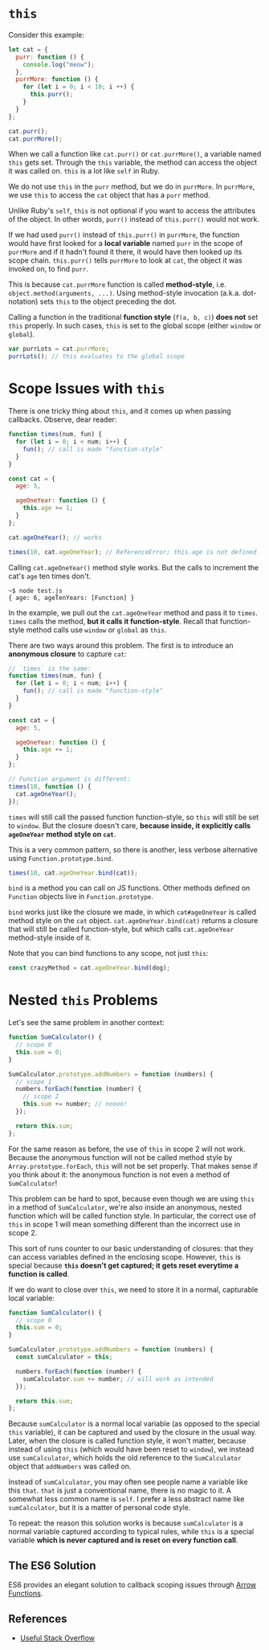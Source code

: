 # `this`

Consider this example:

```javascript
let cat = {
  purr: function () {
    console.log("meow");
  },
  purrMore: function () {
    for (let i = 0; i < 10; i ++) {
      this.purr();
    }
  }
};

cat.purr();
cat.purrMore();
```

When we call a function like `cat.purr()` or `cat.purrMore()`, a variable named `this` gets set. Through the `this` variable, the method can access the object it was called on. `this` is a lot like `self` in Ruby.

We do not use `this` in the `purr` method, but we do in `purrMore`. In `purrMore`, we use `this` to access the `cat` object that has a `purr` method.

Unlike Ruby's `self`, `this` is not optional if you want to access the attributes of the object. In other words, `purr()` instead of `this.purr()` would not work.

If we had used `purr()` instead of `this.purr()` in `purrMore`, the function would have first looked for a **local variable** named `purr` in the scope of `purrMore` and if it hadn't found it there, it would have then looked up its scope chain. `this.purr()` tells `purrMore` to look at `cat`, the object it was invoked on, to find `purr`.

This is because `cat.purrMore` function is called **method-style**, i.e. `object.method(arguments, ...)`. Using method-style invocation (a.k.a. dot-notation) sets `this` to the object preceding the dot.

Calling a function in the traditional **function style** (`f(a, b, c)`) **does not** set `this` properly. In such cases, `this` is set to the global scope (either `window` or `global`).

```js
var purrLots = cat.purrMore;
purrLots(); // this evaluates to the global scope
```

# Scope Issues with `this`

There is one tricky thing about `this`, and it comes up when passing callbacks. Observe, dear reader:

```javascript
function times(num, fun) {
  for (let i = 0; i < num; i++) {
    fun(); // call is made "function-style"
  }
}

const cat = {
  age: 5,

  ageOneYear: function () {
    this.age += 1;
  }
};

cat.ageOneYear(); // works

times(10, cat.ageOneYear); // ReferenceError; this.age is not defined
```

Calling `cat.ageOneYear()` method style works. But the calls to increment the cat's `age` ten times don't.

```
~$ node test.js
{ age: 6, ageTenYears: [Function] }
```

In the example, we pull out the `cat.ageOneYear` method and pass it to `times`. `times` calls the method, **but it calls it
function-style**. Recall that function-style method calls use `window` or `global` as `this`.

There are two ways around this problem. The first is to introduce an **anonymous closure** to capture `cat`:

```javascript
// `times` is the same:
function times(num, fun) {
  for (let i = 0; i < num; i++) {
    fun(); // call is made "function-style"
  }
}

const cat = {
  age: 5,

  ageOneYear: function () {
    this.age += 1;
  }
};

// Function argument is different:
times(10, function () {
  cat.ageOneYear();
});
```

`times` will still call the passed function function-style, so `this` will still be set to `window`. But the closure doesn't care, **because inside, it explicitly calls `ageOneYear` method style on `cat`**.

This is a very common pattern, so there is another, less verbose alternative using `Function.prototype.bind`.

```javascript
times(10, cat.ageOneYear.bind(cat));
```

`bind` is a method you can call on JS functions. Other methods defined on `Function` objects live in `Function.prototype`.

`bind` works just like the closure we made, in which `cat#ageOneYear` is called method style on the `cat`
object. `cat.ageOneYear.bind(cat)` returns a closure that will still be called function-style, but which calls `cat.ageOneYear` method-style inside of it.

Note that you can bind functions to any scope, not just `this`:

```javascript
const crazyMethod = cat.ageOneYear.bind(dog);
```

# Nested `this` Problems

Let's see the same problem in another context:

```javascript
function SumCalculator() {
  // scope 0
  this.sum = 0;
}

SumCalculator.prototype.addNumbers = function (numbers) {
  // scope 1
  numbers.forEach(function (number) {
    // scope 2
    this.sum += number; // noooo!
  });

  return this.sum;
};
```

For the same reason as before, the use of `this` in scope 2 will not
work. Because the anonymous function will not be called method style
by `Array.prototype.forEach`, `this` will not be set properly. That makes sense if you think about it: the anonymous function is not even a method of `SumCalculator`!

This problem can be hard to spot, because even though we are using
`this` in a method of `SumCalculator`, we're also inside an anonymous,
nested function which will be called function style. In particular, the correct use of `this` in scope 1 will mean something different than the incorrect use in scope 2.

This sort of runs counter to our basic understanding of closures: that they can access variables defined in the enclosing scope. However, `this` is special because **`this` doesn't get captured; it gets reset everytime a function is called**.

If we do want to close over `this`, we need to store it in a normal, capturable local variable:

```javascript
function SumCalculator() {
  // scope 0
  this.sum = 0;
}

SumCalculator.prototype.addNumbers = function (numbers) {
  const sumCalculator = this;

  numbers.forEach(function (number) {
    sumCalculator.sum += number; // will work as intended
  });

  return this.sum;
};
```

Because `sumCalculator` is a normal local variable (as opposed to the
special `this` variable), it can be captured and used by the closure
in the usual way. Later, when the closure is called function style, it
won't matter, because instead of using `this` (which would have been
reset to `window`), we instead use `sumCalculator`, which holds the
old reference to the `SumCalculator` object that `addNumbers` was
called on.

Instead of `sumCalculator`, you may often see people name a variable
like this `that`. `that` is just a conventional name, there is no
magic to it. A somewhat less common name is `self`. I prefer a less
abstract name like `sumCalculator`, but it is a matter of personal
code style.

To repeat: the reason this solution works is because `sumCalculator`
is a normal variable captured according to typical rules, while `this`
is a special variable **which is never captured and is reset on every
function call**.

## The ES6 Solution

ES6 provides an elegant solution to callback scoping issues through [Arrow Functions](https://github.com/appacademy/curriculum/blob/master/javascript/readings/fat-arrows.md).

## References

* [Useful Stack Overflow](http://stackoverflow.com/questions/4886632/what-does-var-that-this-mean-in-javascript)
